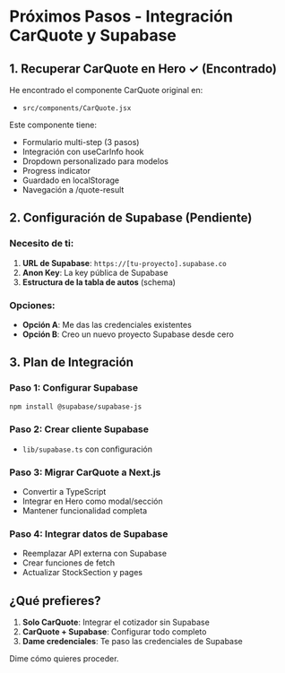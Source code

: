 # Próximos Pasos - Integración CarQuote y Supabase

## 1. Recuperar CarQuote en Hero ✓ (Encontrado)

He encontrado el componente CarQuote original en:
- `src/components/CarQuote.jsx`

Este componente tiene:
- Formulario multi-step (3 pasos)
- Integración con useCarInfo hook
- Dropdown personalizado para modelos
- Progress indicator
- Guardado en localStorage
- Navegación a /quote-result

## 2. Configuración de Supabase (Pendiente)

### Necesito de ti:
1. **URL de Supabase**: `https://[tu-proyecto].supabase.co`
2. **Anon Key**: La key pública de Supabase
3. **Estructura de la tabla de autos** (schema)

### Opciones:
- **Opción A**: Me das las credenciales existentes
- **Opción B**: Creo un nuevo proyecto Supabase desde cero

## 3. Plan de Integración

### Paso 1: Configurar Supabase
```bash
npm install @supabase/supabase-js
```

### Paso 2: Crear cliente Supabase
- `lib/supabase.ts` con configuración

### Paso 3: Migrar CarQuote a Next.js
- Convertir a TypeScript
- Integrar en Hero como modal/sección
- Mantener funcionalidad completa

### Paso 4: Integrar datos de Supabase
- Reemplazar API externa con Supabase
- Crear funciones de fetch
- Actualizar StockSection y pages

## ¿Qué prefieres?

1. **Solo CarQuote**: Integrar el cotizador sin Supabase
2. **CarQuote + Supabase**: Configurar todo completo
3. **Dame credenciales**: Te paso las credenciales de Supabase

Dime cómo quieres proceder.
